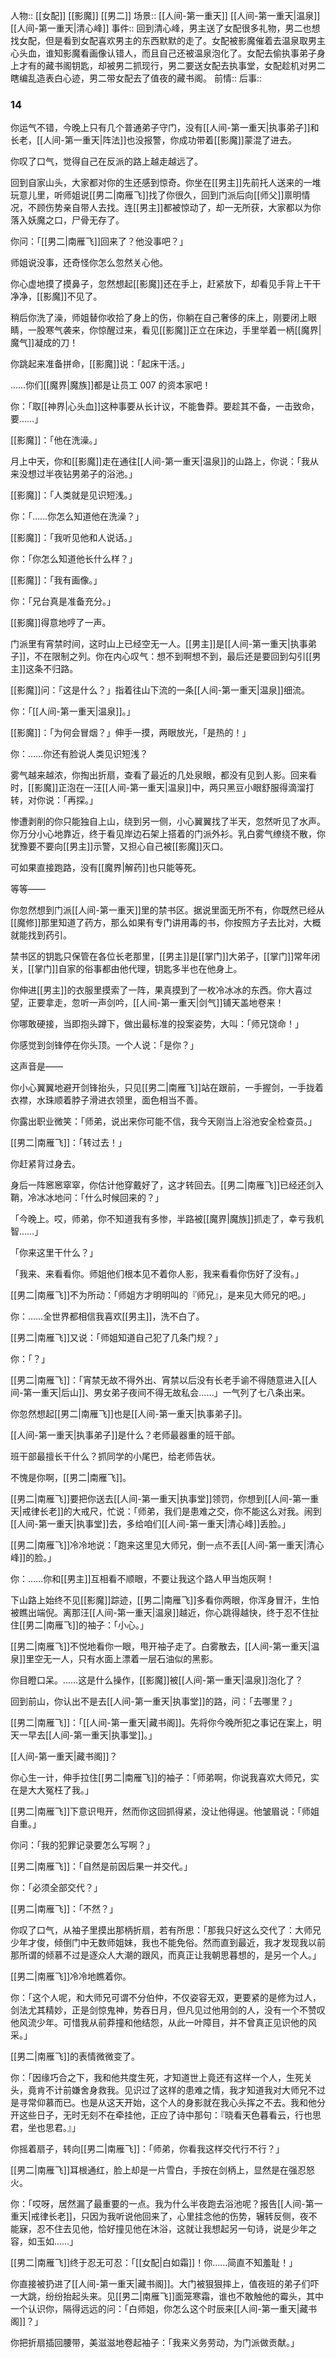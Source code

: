 人物:: [[女配]] [[影魔]] [[男二]]
场景:: [[人间-第一重天]] [[人间-第一重天|温泉]] [[人间-第一重天|清心峰]] 
事件:: 回到清心峰，男主送了女配很多礼物，男二也想找女配，但是看到女配喜欢男主的东西默默的走了。女配被影魔催着去温泉取男主心头血，谁知影魔看画像认错人，而且自己还被温泉泡化了。女配去偷执事弟子身上才有的藏书阁钥匙，却被男二抓现行，男二要送女配去执事堂，女配趁机对男二瞎编乱造表白心迹，男二带女配去了值夜的藏书阁。
前情:: 
后事:: 


### 14

你运气不错，今晚上只有几个普通弟子守门，没有[[人间-第一重天|执事弟子]]和长老，[[人间-第一重天|阵法]]也没报警，你成功带着[[影魔]]蒙混了进去。

你叹了口气，觉得自己在反派的路上越走越远了。

回到自家山头，大家都对你的生还感到惊奇。你坐在[[男主]]先前托人送来的一堆玩意儿里，听师姐说[[男二|南雁飞]]找了你很久，回到门派后向[[师父]]禀明情况，不顾伤势亲自带人去找。连[[男主]]都被惊动了，却一无所获，大家都以为你落入妖魔之口，尸骨无存了。

你问：「[[男二|南雁飞]]回来了？他没事吧？」

师姐说没事，还奇怪你怎么忽然关心他。

你心虚地摸了摸鼻子，忽然想起[[影魔]]还在手上，赶紧放下，却看见手背上干干净净，[[影魔]]不见了。

稍后你洗了澡，师姐替你收拾了身上的伤，你躺在自己奢侈的床上，刚要闭上眼睛，一股寒气袭来，你惊醒过来，看见[[影魔]]正立在床边，手里举着一柄[[魔界|魔气]]凝成的刀！

你跳起来准备拼命，[[影魔]]说：「起床干活。」

……你们[[魔界|魔族]]都是让员工 007 的资本家吧！

你：「取[[神界|心头血]]这种事要从长计议，不能鲁莽。要趁其不备，一击致命，要……」

[[影魔]]：「他在洗澡。」

月上中天，你和[[影魔]]走在通往[[人间-第一重天|温泉]]的山路上，你说：「我从来没想过半夜钻男弟子的浴池。」

[[影魔]]：「人类就是见识短浅。」

你：「……你怎么知道他在洗澡？」

[[影魔]]：「我听见他和人说话。」

你：「你怎么知道他长什么样？」

[[影魔]]：「我有画像。」

你：「兄台真是准备充分。」

[[影魔]]得意地哼了一声。

门派里有宵禁时间，这时山上已经空无一人。[[男主]]是[[人间-第一重天|执事弟子]]，不在限制之列。你在内心叹气：想不到啊想不到，最后还是要回到勾引[[男主]]这条不归路。

[[影魔]]问：「这是什么？」指着往山下流的一条[[人间-第一重天|温泉]]细流。

你：「[[人间-第一重天|温泉]]。」

[[影魔]]：「为何会冒烟？」伸手一摸，两眼放光，「是热的！」

你：……你还有脸说人类见识短浅？

雾气越来越浓，你掏出折扇，查看了最近的几处泉眼，都没有见到人影。回来看时，[[影魔]]正泡在一汪[[人间-第一重天|温泉]]中，两只黑豆小眼舒服得滴溜打转，对你说：「再探。」

惨遭剥削的你只能独自上山，绕到另一侧，小心翼翼找了半天，忽然听见了水声。你万分小心地靠近，终于看见岸边石架上搭着的门派外衫。乳白雾气缭绕不散，你犹豫要不要向[[男主]]示警，又担心自己被[[影魔]]灭口。

可如果直接跑路，没有[[魔界|解药]]也只能等死。

等等——

你忽然想到门派[[人间-第一重天]]里的禁书区。据说里面无所不有，你既然已经从[[魔修]]那里知道了药方，那么如果有专门讲用毒的书，你按照方子去比对，大概就能找到药引。

禁书区的钥匙只保管在各位长老那里，[[男主]]是[[掌门]]大弟子，[[掌门]]常年闭关，[[掌门]]自家的俗事都由他代理，钥匙多半也在他身上。

你伸进[[男主]]的衣服里摸索了一阵，果真摸到了一枚冷冰冰的东西。你大喜过望，正要拿走，忽听一声剑吟，[[人间-第一重天|剑气]]铺天盖地卷来！

你哪敢硬接，当即抱头蹲下，做出最标准的投案姿势，大叫：「师兄饶命！」

你感觉到剑锋停在你头顶。一个人说：「是你？」

这声音是——

你小心翼翼地避开剑锋抬头，只见[[男二|南雁飞]]站在跟前，一手握剑，一手拢着衣襟，水珠顺着脖子滑进衣领里，面色相当不善。

你露出职业微笑：「师弟，说出来你可能不信，我今天刚当上浴池安全检查员。」

[[男二|南雁飞]]：「转过去！」

你赶紧背过身去。

身后一阵窸窸窣窣，你估计他穿戴好了，这才转回去。[[男二|南雁飞]]已经还剑入鞘，冷冰冰地问：「什么时候回来的？」

「今晚上。哎，师弟，你不知道我有多惨，半路被[[魔界|魔族]]抓走了，幸亏我机智……」

「你来这里干什么？」

「我来、来看看你。师姐他们根本见不着你人影，我来看看你伤好了没有。」

[[男二|南雁飞]]不为所动：「师姐方才明明叫的『师兄』，是来见大师兄的吧。」

你：……全世界都相信我喜欢[[男主]]，洗不白了。

[[男二|南雁飞]]又说：「师姐知道自己犯了几条门规？」

你：「？」

[[男二|南雁飞]]：「宵禁无故不得外出、宵禁以后没有长老手谕不得随意进入[[人间-第一重天|后山]]、男女弟子夜间不得无故私会……」一气列了七八条出来。

你忽然想起[[男二|南雁飞]]也是[[人间-第一重天|执事弟子]]。

[[人间-第一重天|执事弟子]]是什么？老师最器重的班干部。

班干部最擅长干什么？抓同学的小尾巴，给老师告状。

不愧是你啊，[[男二|南雁飞]]。

[[男二|南雁飞]]要把你送去[[人间-第一重天|执事堂]]领罚，你想到[[人间-第一重天|戒律长老]]的大戒尺，忙说：「师弟，我们是患难之交，你不能这么对我。闹到[[人间-第一重天|执事堂]]去，多给咱们[[人间-第一重天|清心峰]]丢脸。」

[[男二|南雁飞]]冷冷地说：「跑来这里见大师兄，倒一点不丢[[人间-第一重天|清心峰]]的脸。」

你：……你和[[男主]]互相看不顺眼，不要让我这个路人甲当炮灰啊！

下山路上始终不见[[影魔]]踪迹，[[男二|南雁飞]]多看你两眼，你浑身冒汗，生怕被瞧出端倪。离那汪[[人间-第一重天|温泉]]越近，你心跳得越快，终于忍不住扯住[[男二|南雁飞]]的袖子：「小心。」

[[男二|南雁飞]]不悦地看你一眼，甩开袖子走了。白雾散去，[[人间-第一重天|温泉]]里空无一人，只有水面上漂着一层石油似的黑影。

你目瞪口呆。……这是什么操作，[[影魔]]被[[人间-第一重天|温泉]]泡化了？

回到前山，你认出不是去[[人间-第一重天|执事堂]]的路，问：「去哪里？」

[[男二|南雁飞]]：「[[人间-第一重天|藏书阁]]。先将你今晚所犯之事记在案上，明天一早去[[人间-第一重天|执事堂]]。」

[[人间-第一重天|藏书阁]]？

你心生一计，伸手拉住[[男二|南雁飞]]的袖子：「师弟啊，你说我喜欢大师兄，实在是大大冤枉了我。」

[[男二|南雁飞]]下意识甩开，然而你这回抓得紧，没让他得逞。他皱眉说：「师姐自重。」

你问：「我的犯罪记录要怎么写啊？」

[[男二|南雁飞]]：「自然是前因后果一并交代。」

你：「必须全部交代？」

[[男二|南雁飞]]：「不然？」

你叹了口气，从袖子里摸出那柄折扇，若有所思：「那我只好这么交代了：大师兄少年才俊，倾倒门中无数师姐妹，我也不能免俗。然而直到最近，我才发现我以前那所谓的倾慕不过是逐众人大潮的跟风，而真正让我朝思暮想的，是另一个人。」

[[男二|南雁飞]]冷冷地瞧着你。

你：「这个人呢，和大师兄可谓不分伯仲，不仅姿容无双，更要紧的是修为过人，剑法尤其精妙，正是剑惊鬼神，势吞日月，但凡见过他用剑的人，没有一个不赞叹他风流少年。可惜我从前莽撞和他结怨，从此一叶障目，并不曾真正见识他的风采。」

[[男二|南雁飞]]的表情微微变了。

你：「因缘巧合之下，我和他共度生死，才知道世上竟还有这样一个人，生死关头，竟肯不计前嫌舍身救我。见识过了这样的患难之情，我才知道我对大师兄不过是寻常仰慕而已。也是从这天开始，这个人的身影就在我心头挥之不去。我和他分开这些日子，无时无刻不在牵挂他，正应了诗中那句：『晓看天色暮看云，行也思君，坐也思君。』」

你摇着扇子，转向[[男二|南雁飞]]：「师弟，你看我这样交代行不行？」

[[男二|南雁飞]]耳根通红，脸上却是一片雪白，手按在剑柄上，显然是在强忍怒火。

你：「哎呀，居然漏了最重要的一点。我为什么半夜跑去浴池呢？报告[[人间-第一重天|戒律长老]]，只因为我听说他回来了，心里挂念他的伤势，辗转反侧，夜不能寐，忍不住去见他，恰好撞见他在沐浴，这就让我想起另一句诗，说是少年之容，如玉如……」

[[男二|南雁飞]]终于忍无可忍：「[[女配|白如霜]]！你……简直不知羞耻！」

你直接被扔进了[[人间-第一重天|藏书阁]]。大门被狠狠摔上，值夜班的弟子们吓一大跳，纷纷抬起头来。见[[男二|南雁飞]]面笼寒霜，谁也不敢触他的霉头，其中一个认识你，隔得远远的问：「白师姐，你怎么这个时辰来[[人间-第一重天|藏书阁]]？」

你把折扇插回腰带，美滋滋地卷起袖子：「我来义务劳动，为门派做贡献。」